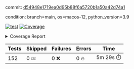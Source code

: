 commit: [d54948e1719ea0d95b88f6a5720b1a50a42d74a1](https://github.com/rcmdnk/homebrew-file/tree/d54948e1719ea0d95b88f6a5720b1a50a42d74a1)

condition: branch=main, os=macos-12, python_version=3.9

[![test](https://github.com/rcmdnk/homebrew-file/actions/workflows/test.yml/badge.svg)](https://github.com/rcmdnk/homebrew-file/actions/runs/5040989976)
<a href="https://github.com/rcmdnk/homebrew-file/blob/d54948e1719ea0d95b88f6a5720b1a50a42d74a1/README.md"><img alt="Coverage" src="https://img.shields.io/badge/Coverage-54%25-orange.svg" /></a><details><summary>Coverage Report </summary><table><tr><th>File</th><th>Stmts</th><th>Miss</th><th>Cover</th><th>Missing</th></tr><tbody><tr><td colspan="5"><b>bin</b></td></tr><tr><td>&nbsp; &nbsp;<a href="https://github.com/rcmdnk/homebrew-file/blob/d54948e1719ea0d95b88f6a5720b1a50a42d74a1/bin/brew-file">brew-file</a></td><td>1881</td><td>858</td><td>54%</td><td><a href="https://github.com/rcmdnk/homebrew-file/blob/d54948e1719ea0d95b88f6a5720b1a50a42d74a1/bin/brew-file#L43-L58">43&ndash;58</a>, <a href="https://github.com/rcmdnk/homebrew-file/blob/d54948e1719ea0d95b88f6a5720b1a50a42d74a1/bin/brew-file#L63-L65">63&ndash;65</a>, <a href="https://github.com/rcmdnk/homebrew-file/blob/d54948e1719ea0d95b88f6a5720b1a50a42d74a1/bin/brew-file#L158">158</a>, <a href="https://github.com/rcmdnk/homebrew-file/blob/d54948e1719ea0d95b88f6a5720b1a50a42d74a1/bin/brew-file#L273">273</a>, <a href="https://github.com/rcmdnk/homebrew-file/blob/d54948e1719ea0d95b88f6a5720b1a50a42d74a1/bin/brew-file#L292">292</a>, <a href="https://github.com/rcmdnk/homebrew-file/blob/d54948e1719ea0d95b88f6a5720b1a50a42d74a1/bin/brew-file#L357">357</a>, <a href="https://github.com/rcmdnk/homebrew-file/blob/d54948e1719ea0d95b88f6a5720b1a50a42d74a1/bin/brew-file#L360-L363">360&ndash;363</a>, <a href="https://github.com/rcmdnk/homebrew-file/blob/d54948e1719ea0d95b88f6a5720b1a50a42d74a1/bin/brew-file#L377-L382">377&ndash;382</a>, <a href="https://github.com/rcmdnk/homebrew-file/blob/d54948e1719ea0d95b88f6a5720b1a50a42d74a1/bin/brew-file#L420-L425">420&ndash;425</a>, <a href="https://github.com/rcmdnk/homebrew-file/blob/d54948e1719ea0d95b88f6a5720b1a50a42d74a1/bin/brew-file#L436">436</a>, <a href="https://github.com/rcmdnk/homebrew-file/blob/d54948e1719ea0d95b88f6a5720b1a50a42d74a1/bin/brew-file#L641">641</a>, <a href="https://github.com/rcmdnk/homebrew-file/blob/d54948e1719ea0d95b88f6a5720b1a50a42d74a1/bin/brew-file#L643">643</a>, <a href="https://github.com/rcmdnk/homebrew-file/blob/d54948e1719ea0d95b88f6a5720b1a50a42d74a1/bin/brew-file#L645">645</a>, <a href="https://github.com/rcmdnk/homebrew-file/blob/d54948e1719ea0d95b88f6a5720b1a50a42d74a1/bin/brew-file#L662-L666">662&ndash;666</a>, <a href="https://github.com/rcmdnk/homebrew-file/blob/d54948e1719ea0d95b88f6a5720b1a50a42d74a1/bin/brew-file#L679-L684">679&ndash;684</a>, <a href="https://github.com/rcmdnk/homebrew-file/blob/d54948e1719ea0d95b88f6a5720b1a50a42d74a1/bin/brew-file#L694">694</a>, <a href="https://github.com/rcmdnk/homebrew-file/blob/d54948e1719ea0d95b88f6a5720b1a50a42d74a1/bin/brew-file#L710">710</a>, <a href="https://github.com/rcmdnk/homebrew-file/blob/d54948e1719ea0d95b88f6a5720b1a50a42d74a1/bin/brew-file#L714-L718">714&ndash;718</a>, <a href="https://github.com/rcmdnk/homebrew-file/blob/d54948e1719ea0d95b88f6a5720b1a50a42d74a1/bin/brew-file#L736-L750">736&ndash;750</a>, <a href="https://github.com/rcmdnk/homebrew-file/blob/d54948e1719ea0d95b88f6a5720b1a50a42d74a1/bin/brew-file#L843-L858">843&ndash;858</a>, <a href="https://github.com/rcmdnk/homebrew-file/blob/d54948e1719ea0d95b88f6a5720b1a50a42d74a1/bin/brew-file#L886">886</a>, <a href="https://github.com/rcmdnk/homebrew-file/blob/d54948e1719ea0d95b88f6a5720b1a50a42d74a1/bin/brew-file#L897-L898">897&ndash;898</a>, <a href="https://github.com/rcmdnk/homebrew-file/blob/d54948e1719ea0d95b88f6a5720b1a50a42d74a1/bin/brew-file#L906">906</a>, <a href="https://github.com/rcmdnk/homebrew-file/blob/d54948e1719ea0d95b88f6a5720b1a50a42d74a1/bin/brew-file#L919-L924">919&ndash;924</a>, <a href="https://github.com/rcmdnk/homebrew-file/blob/d54948e1719ea0d95b88f6a5720b1a50a42d74a1/bin/brew-file#L928-L930">928&ndash;930</a>, <a href="https://github.com/rcmdnk/homebrew-file/blob/d54948e1719ea0d95b88f6a5720b1a50a42d74a1/bin/brew-file#L934-L937">934&ndash;937</a>, <a href="https://github.com/rcmdnk/homebrew-file/blob/d54948e1719ea0d95b88f6a5720b1a50a42d74a1/bin/brew-file#L1032-L1034">1032&ndash;1034</a>, <a href="https://github.com/rcmdnk/homebrew-file/blob/d54948e1719ea0d95b88f6a5720b1a50a42d74a1/bin/brew-file#L1037">1037</a>, <a href="https://github.com/rcmdnk/homebrew-file/blob/d54948e1719ea0d95b88f6a5720b1a50a42d74a1/bin/brew-file#L1043">1043</a>, <a href="https://github.com/rcmdnk/homebrew-file/blob/d54948e1719ea0d95b88f6a5720b1a50a42d74a1/bin/brew-file#L1063-L1066">1063&ndash;1066</a>, <a href="https://github.com/rcmdnk/homebrew-file/blob/d54948e1719ea0d95b88f6a5720b1a50a42d74a1/bin/brew-file#L1128">1128</a>, <a href="https://github.com/rcmdnk/homebrew-file/blob/d54948e1719ea0d95b88f6a5720b1a50a42d74a1/bin/brew-file#L1157">1157</a>, <a href="https://github.com/rcmdnk/homebrew-file/blob/d54948e1719ea0d95b88f6a5720b1a50a42d74a1/bin/brew-file#L1190">1190</a>, <a href="https://github.com/rcmdnk/homebrew-file/blob/d54948e1719ea0d95b88f6a5720b1a50a42d74a1/bin/brew-file#L1193">1193</a>, <a href="https://github.com/rcmdnk/homebrew-file/blob/d54948e1719ea0d95b88f6a5720b1a50a42d74a1/bin/brew-file#L1205">1205</a>, <a href="https://github.com/rcmdnk/homebrew-file/blob/d54948e1719ea0d95b88f6a5720b1a50a42d74a1/bin/brew-file#L1207">1207</a>, <a href="https://github.com/rcmdnk/homebrew-file/blob/d54948e1719ea0d95b88f6a5720b1a50a42d74a1/bin/brew-file#L1238">1238</a>, <a href="https://github.com/rcmdnk/homebrew-file/blob/d54948e1719ea0d95b88f6a5720b1a50a42d74a1/bin/brew-file#L1242">1242</a>, <a href="https://github.com/rcmdnk/homebrew-file/blob/d54948e1719ea0d95b88f6a5720b1a50a42d74a1/bin/brew-file#L1246-L1249">1246&ndash;1249</a>, <a href="https://github.com/rcmdnk/homebrew-file/blob/d54948e1719ea0d95b88f6a5720b1a50a42d74a1/bin/brew-file#L1251-L1254">1251&ndash;1254</a>, <a href="https://github.com/rcmdnk/homebrew-file/blob/d54948e1719ea0d95b88f6a5720b1a50a42d74a1/bin/brew-file#L1283-L1297">1283&ndash;1297</a>, <a href="https://github.com/rcmdnk/homebrew-file/blob/d54948e1719ea0d95b88f6a5720b1a50a42d74a1/bin/brew-file#L1302-L1305">1302&ndash;1305</a>, <a href="https://github.com/rcmdnk/homebrew-file/blob/d54948e1719ea0d95b88f6a5720b1a50a42d74a1/bin/brew-file#L1308-L1314">1308&ndash;1314</a>, <a href="https://github.com/rcmdnk/homebrew-file/blob/d54948e1719ea0d95b88f6a5720b1a50a42d74a1/bin/brew-file#L1319">1319</a>, <a href="https://github.com/rcmdnk/homebrew-file/blob/d54948e1719ea0d95b88f6a5720b1a50a42d74a1/bin/brew-file#L1327">1327</a>, <a href="https://github.com/rcmdnk/homebrew-file/blob/d54948e1719ea0d95b88f6a5720b1a50a42d74a1/bin/brew-file#L1333-L1338">1333&ndash;1338</a>, <a href="https://github.com/rcmdnk/homebrew-file/blob/d54948e1719ea0d95b88f6a5720b1a50a42d74a1/bin/brew-file#L1349-L1371">1349&ndash;1371</a>, <a href="https://github.com/rcmdnk/homebrew-file/blob/d54948e1719ea0d95b88f6a5720b1a50a42d74a1/bin/brew-file#L1399">1399</a>, <a href="https://github.com/rcmdnk/homebrew-file/blob/d54948e1719ea0d95b88f6a5720b1a50a42d74a1/bin/brew-file#L1415-L1422">1415&ndash;1422</a>, <a href="https://github.com/rcmdnk/homebrew-file/blob/d54948e1719ea0d95b88f6a5720b1a50a42d74a1/bin/brew-file#L1427-L1443">1427&ndash;1443</a>, <a href="https://github.com/rcmdnk/homebrew-file/blob/d54948e1719ea0d95b88f6a5720b1a50a42d74a1/bin/brew-file#L1448-L1452">1448&ndash;1452</a>, <a href="https://github.com/rcmdnk/homebrew-file/blob/d54948e1719ea0d95b88f6a5720b1a50a42d74a1/bin/brew-file#L1466-L1513">1466&ndash;1513</a>, <a href="https://github.com/rcmdnk/homebrew-file/blob/d54948e1719ea0d95b88f6a5720b1a50a42d74a1/bin/brew-file#L1516-L1547">1516&ndash;1547</a>, <a href="https://github.com/rcmdnk/homebrew-file/blob/d54948e1719ea0d95b88f6a5720b1a50a42d74a1/bin/brew-file#L1552-L1586">1552&ndash;1586</a>, <a href="https://github.com/rcmdnk/homebrew-file/blob/d54948e1719ea0d95b88f6a5720b1a50a42d74a1/bin/brew-file#L1591-L1672">1591&ndash;1672</a>, <a href="https://github.com/rcmdnk/homebrew-file/blob/d54948e1719ea0d95b88f6a5720b1a50a42d74a1/bin/brew-file#L1675-L1684">1675&ndash;1684</a>, <a href="https://github.com/rcmdnk/homebrew-file/blob/d54948e1719ea0d95b88f6a5720b1a50a42d74a1/bin/brew-file#L1697">1697</a>, <a href="https://github.com/rcmdnk/homebrew-file/blob/d54948e1719ea0d95b88f6a5720b1a50a42d74a1/bin/brew-file#L1702">1702</a>, <a href="https://github.com/rcmdnk/homebrew-file/blob/d54948e1719ea0d95b88f6a5720b1a50a42d74a1/bin/brew-file#L1707-L1746">1707&ndash;1746</a>, <a href="https://github.com/rcmdnk/homebrew-file/blob/d54948e1719ea0d95b88f6a5720b1a50a42d74a1/bin/brew-file#L1750-L1859">1750&ndash;1859</a>, <a href="https://github.com/rcmdnk/homebrew-file/blob/d54948e1719ea0d95b88f6a5720b1a50a42d74a1/bin/brew-file#L1869-L1881">1869&ndash;1881</a>, <a href="https://github.com/rcmdnk/homebrew-file/blob/d54948e1719ea0d95b88f6a5720b1a50a42d74a1/bin/brew-file#L1885">1885</a>, <a href="https://github.com/rcmdnk/homebrew-file/blob/d54948e1719ea0d95b88f6a5720b1a50a42d74a1/bin/brew-file#L1894-L1972">1894&ndash;1972</a>, <a href="https://github.com/rcmdnk/homebrew-file/blob/d54948e1719ea0d95b88f6a5720b1a50a42d74a1/bin/brew-file#L1980-L2025">1980&ndash;2025</a>, <a href="https://github.com/rcmdnk/homebrew-file/blob/d54948e1719ea0d95b88f6a5720b1a50a42d74a1/bin/brew-file#L2028-L2035">2028&ndash;2035</a>, <a href="https://github.com/rcmdnk/homebrew-file/blob/d54948e1719ea0d95b88f6a5720b1a50a42d74a1/bin/brew-file#L2039-L2040">2039&ndash;2040</a>, <a href="https://github.com/rcmdnk/homebrew-file/blob/d54948e1719ea0d95b88f6a5720b1a50a42d74a1/bin/brew-file#L2045-L2089">2045&ndash;2089</a>, <a href="https://github.com/rcmdnk/homebrew-file/blob/d54948e1719ea0d95b88f6a5720b1a50a42d74a1/bin/brew-file#L2098-L2134">2098&ndash;2134</a>, <a href="https://github.com/rcmdnk/homebrew-file/blob/d54948e1719ea0d95b88f6a5720b1a50a42d74a1/bin/brew-file#L2137-L2143">2137&ndash;2143</a>, <a href="https://github.com/rcmdnk/homebrew-file/blob/d54948e1719ea0d95b88f6a5720b1a50a42d74a1/bin/brew-file#L2147-L2155">2147&ndash;2155</a>, <a href="https://github.com/rcmdnk/homebrew-file/blob/d54948e1719ea0d95b88f6a5720b1a50a42d74a1/bin/brew-file#L2177-L2178">2177&ndash;2178</a>, <a href="https://github.com/rcmdnk/homebrew-file/blob/d54948e1719ea0d95b88f6a5720b1a50a42d74a1/bin/brew-file#L2182">2182</a>, <a href="https://github.com/rcmdnk/homebrew-file/blob/d54948e1719ea0d95b88f6a5720b1a50a42d74a1/bin/brew-file#L2193-L2194">2193&ndash;2194</a>, <a href="https://github.com/rcmdnk/homebrew-file/blob/d54948e1719ea0d95b88f6a5720b1a50a42d74a1/bin/brew-file#L2204-L2373">2204&ndash;2373</a>, <a href="https://github.com/rcmdnk/homebrew-file/blob/d54948e1719ea0d95b88f6a5720b1a50a42d74a1/bin/brew-file#L2379-L2534">2379&ndash;2534</a>, <a href="https://github.com/rcmdnk/homebrew-file/blob/d54948e1719ea0d95b88f6a5720b1a50a42d74a1/bin/brew-file#L2562">2562</a>, <a href="https://github.com/rcmdnk/homebrew-file/blob/d54948e1719ea0d95b88f6a5720b1a50a42d74a1/bin/brew-file#L2587">2587</a>, <a href="https://github.com/rcmdnk/homebrew-file/blob/d54948e1719ea0d95b88f6a5720b1a50a42d74a1/bin/brew-file#L2664">2664</a>, <a href="https://github.com/rcmdnk/homebrew-file/blob/d54948e1719ea0d95b88f6a5720b1a50a42d74a1/bin/brew-file#L2669-L2680">2669&ndash;2680</a>, <a href="https://github.com/rcmdnk/homebrew-file/blob/d54948e1719ea0d95b88f6a5720b1a50a42d74a1/bin/brew-file#L2704-L2712">2704&ndash;2712</a>, <a href="https://github.com/rcmdnk/homebrew-file/blob/d54948e1719ea0d95b88f6a5720b1a50a42d74a1/bin/brew-file#L2735">2735</a>, <a href="https://github.com/rcmdnk/homebrew-file/blob/d54948e1719ea0d95b88f6a5720b1a50a42d74a1/bin/brew-file#L2747">2747</a>, <a href="https://github.com/rcmdnk/homebrew-file/blob/d54948e1719ea0d95b88f6a5720b1a50a42d74a1/bin/brew-file#L2763">2763</a>, <a href="https://github.com/rcmdnk/homebrew-file/blob/d54948e1719ea0d95b88f6a5720b1a50a42d74a1/bin/brew-file#L2777-L2781">2777&ndash;2781</a>, <a href="https://github.com/rcmdnk/homebrew-file/blob/d54948e1719ea0d95b88f6a5720b1a50a42d74a1/bin/brew-file#L2785-L2788">2785&ndash;2788</a>, <a href="https://github.com/rcmdnk/homebrew-file/blob/d54948e1719ea0d95b88f6a5720b1a50a42d74a1/bin/brew-file#L2791-L2794">2791&ndash;2794</a>, <a href="https://github.com/rcmdnk/homebrew-file/blob/d54948e1719ea0d95b88f6a5720b1a50a42d74a1/bin/brew-file#L2797-L2805">2797&ndash;2805</a>, <a href="https://github.com/rcmdnk/homebrew-file/blob/d54948e1719ea0d95b88f6a5720b1a50a42d74a1/bin/brew-file#L2834-L2841">2834&ndash;2841</a>, <a href="https://github.com/rcmdnk/homebrew-file/blob/d54948e1719ea0d95b88f6a5720b1a50a42d74a1/bin/brew-file#L2852-L2859">2852&ndash;2859</a>, <a href="https://github.com/rcmdnk/homebrew-file/blob/d54948e1719ea0d95b88f6a5720b1a50a42d74a1/bin/brew-file#L2940-L2942">2940&ndash;2942</a>, <a href="https://github.com/rcmdnk/homebrew-file/blob/d54948e1719ea0d95b88f6a5720b1a50a42d74a1/bin/brew-file#L2963">2963</a>, <a href="https://github.com/rcmdnk/homebrew-file/blob/d54948e1719ea0d95b88f6a5720b1a50a42d74a1/bin/brew-file#L2969">2969</a>, <a href="https://github.com/rcmdnk/homebrew-file/blob/d54948e1719ea0d95b88f6a5720b1a50a42d74a1/bin/brew-file#L2980-L3592">2980&ndash;3592</a>, <a href="https://github.com/rcmdnk/homebrew-file/blob/d54948e1719ea0d95b88f6a5720b1a50a42d74a1/bin/brew-file#L3596">3596</a></td></tr><tr><td><b>TOTAL</b></td><td><b>1881</b></td><td><b>858</b></td><td><b>54%</b></td><td>&nbsp;</td></tr></tbody></table></details>

| Tests | Skipped | Failures | Errors | Time |
| ----- | ------- | -------- | -------- | ------------------ |
| 152 | 0 :zzz: | 0 :x: | 0 :fire: | 5m 29s :stopwatch: |

